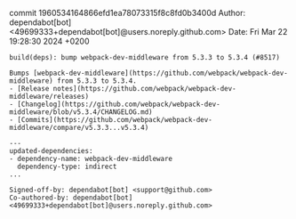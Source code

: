 commit 1960534164866efd1ea78073315f8c8fd0b3400d
Author: dependabot[bot] <49699333+dependabot[bot]@users.noreply.github.com>
Date:   Fri Mar 22 19:28:30 2024 +0200

    build(deps): bump webpack-dev-middleware from 5.3.3 to 5.3.4 (#8517)
    
    Bumps [webpack-dev-middleware](https://github.com/webpack/webpack-dev-middleware) from 5.3.3 to 5.3.4.
    - [Release notes](https://github.com/webpack/webpack-dev-middleware/releases)
    - [Changelog](https://github.com/webpack/webpack-dev-middleware/blob/v5.3.4/CHANGELOG.md)
    - [Commits](https://github.com/webpack/webpack-dev-middleware/compare/v5.3.3...v5.3.4)
    
    ---
    updated-dependencies:
    - dependency-name: webpack-dev-middleware
      dependency-type: indirect
    ...
    
    Signed-off-by: dependabot[bot] <support@github.com>
    Co-authored-by: dependabot[bot] <49699333+dependabot[bot]@users.noreply.github.com>

